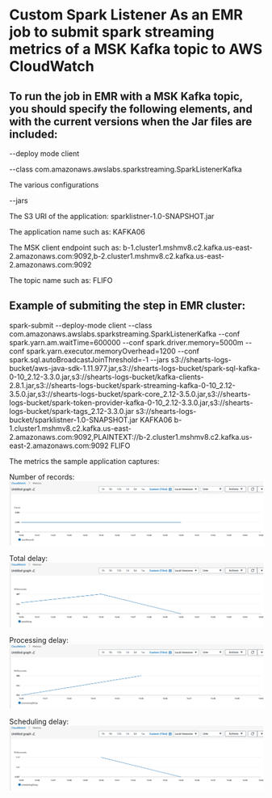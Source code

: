 # Custom Spark Listener As an EMR job to submit spark streaming metrics of a MSK Kafka topic to AWS CloudWatch

## To run the job in EMR with a MSK Kafka topic, you should specify the following elements, and with the current versions when the Jar files are included:

--deploy mode client

--class com.amazonaws.awslabs.sparkstreaming.SparkListenerKafka

The various configurations

--jars

The S3 URI of the application: sparklistner-1.0-SNAPSHOT.jar

The application name such as: KAFKA06

The MSK client endpoint such as: b-1.cluster1.mshmv8.c2.kafka.us-east-2.amazonaws.com:9092,b-2.cluster1.mshmv8.c2.kafka.us-east-2.amazonaws.com:9092 

The topic name such as: FLIFO


## Example of submiting the step in EMR cluster:

spark-submit --deploy-mode client --class com.amazonaws.awslabs.sparkstreaming.SparkListenerKafka --conf spark.yarn.am.waitTime=600000 --conf spark.driver.memory=5000m --conf spark.yarn.executor.memoryOverhead=1200 --conf spark.sql.autoBroadcastJoinThreshold=-1 --jars s3://shearts-logs-bucket/aws-java-sdk-1.11.977.jar,s3://shearts-logs-bucket/spark-sql-kafka-0-10_2.12-3.3.0.jar,s3://shearts-logs-bucket/kafka-clients-2.8.1.jar,s3://shearts-logs-bucket/spark-streaming-kafka-0-10_2.12-3.5.0.jar,s3://shearts-logs-bucket/spark-core_2.12-3.5.0.jar,s3://shearts-logs-bucket/spark-token-provider-kafka-0-10_2.12-3.3.0.jar,s3://shearts-logs-bucket/spark-tags_2.12-3.3.0.jar s3://shearts-logs-bucket/sparklistner-1.0-SNAPSHOT.jar KAFKA06 b-1.cluster1.mshmv8.c2.kafka.us-east-2.amazonaws.com:9092,PLAINTEXT://b-2.cluster1.mshmv8.c2.kafka.us-east-2.amazonaws.com:9092 FLIFO

The metrics the sample application captures:

Number of records:
![numRecords](numRecords.png)

Total delay:
![totalDelay](totalDelay.png)

Processing delay:
![processingDelay](processingDelay.png)

Scheduling delay:
![schedulingDelay](schedulingDelay.png)

